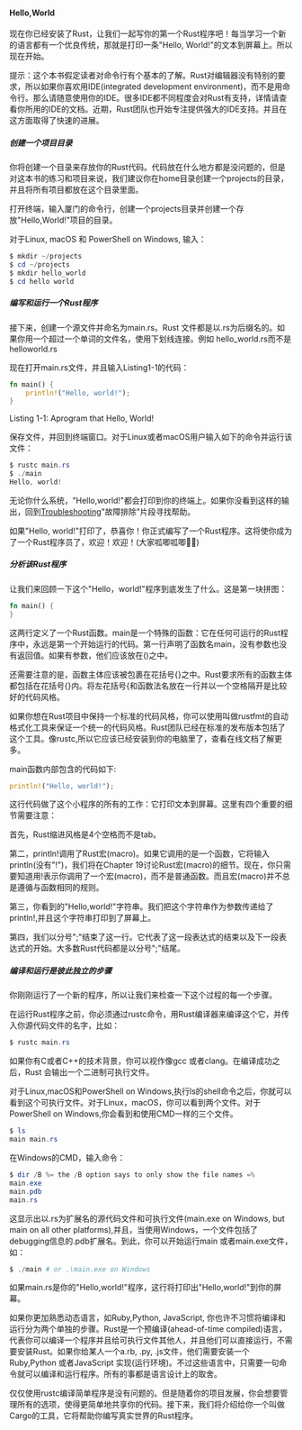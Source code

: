 #### Hello,World

现在你已经安装了Rust，让我们一起写你的第一个Rust程序吧！每当学习一个新的语言都有一个优良传统，那就是打印一条"Hello, World!"的文本到屏幕上。所以现在开始。

提示：这个本书假定读者对命令行有个基本的了解。Rust对编辑器没有特别的要求，所以如果你喜欢用IDE(integrated development environment)，而不是用命令行。那么请随意使用你的IDE。很多IDE都不同程度会对Rust有支持，详情请查看你所用的IDE的文档。近期，Rust团队也开始专注提供强大的IDE支持。并且在这方面取得了快速的进展。

##### 创建一个项目目录

你将创建一个目录来存放你的Rust代码。代码放在什么地方都是没问题的，但是对这本书的练习和项目来说，我们建议你在home目录创建一个projects的目录，并且将所有项目都放在这个目录里面。

打开终端，输入厦门的命令行，创建一个projects目录并创建一个存放"Hello,World!"项目的目录。

对于Linux, macOS 和 PowerShell on Windows, 输入：

```powershell
$ mkdir ~/projects
$ cd ~/projects
$ mkdir hello_world
$ cd hello world
```

##### 编写和运行一个Rust程序

接下来，创建一个源文件并命名为main.rs。Rust 文件都是以.rs为后缀名的。如果你用一个超过一个单词的文件名，使用下划线连接。例如 hello_world.rs而不是helloworld.rs

现在打开main.rs文件，并且输入Listing1-1的代码：

```rust
fn main() {
    println!("Hello, world!");
}
```

Listing 1-1: Aprogram that Hello, World!

保存文件，并回到终端窗口。对于Linux或者macOS用户输入如下的命令并运行该文件：

```powershell
$ rustc main.rs
$ ./main
Hello, world!
```

无论你什么系统，"Hello,world!"都会打印到你的终端上。如果你没看到这样的输出，回到[Troubleshooting](https://doc.rust-lang.org/book/ch01-01-installation.html#troubleshooting)"故障排除"片段寻找帮助。

如果"Hello, world!"打印了，恭喜你！你正式编写了一个Rust程序。这将使你成为了一个Rust程序员了，欢迎！欢迎！(大家呱唧呱唧👏🏻)

##### 分析该Rust程序

让我们来回顾一下这个"Hello，world!"程序到底发生了什么。这是第一块拼图：

```rust
fn main() {
}
```

这两行定义了一个Rust函数。main是一个特殊的函数：它在任何可运行的Rust程序中，永远是第一个开始运行的代码。第一行声明了函数名main，没有参数也没有返回值。如果有参数，他们应该放在()之中。

还需要注意的是，函数主体应该被包裹在花括号{}之中。Rust要求所有的函数主体都包括在花括号{}内。将左花括号{和函数法名放在一行并以一个空格隔开是比较好的代码风格。

如果你想在Rust项目中保持一个标准的代码风格，你可以使用叫做rustfmt的自动格式化工具来保证一个统一的代码风格。Rust团队已经在标准的发布版本包括了这个工具。像rustc,所以它应该已经安装到你的电脑里了，查看在线文档了解更多。

main函数内部包含的代码如下:

```rust
println!("Hello, world!");
```

这行代码做了这个小程序的所有的工作：它打印文本到屏幕。这里有四个重要的细节需要注意：

首先，Rust缩进风格是4个空格而不是tab。

第二，println!调用了Rust宏(macro)。如果它调用的是一个函数，它将输入println(没有"!")，我们将在Chapter 19讨论Rust宏(macro)的细节。现在，你只需要知道用!表示你调用了一个宏(macro)，而不是普通函数。而且宏(macro)并不总是遵循与函数相同的规则。

第三，你看到的"Hello,world!"字符串。我们把这个字符串作为参数传递给了println!,并且这个字符串打印到了屏幕上。

第四，我们以分号";"结束了这一行。它代表了这一段表达式的结束以及下一段表达式的开始。大多数Rust代码都是以分号";"结尾。

##### 编译和运行是彼此独立的步骤

你刚刚运行了一个新的程序，所以让我们来检查一下这个过程的每一个步骤。

在运行Rust程序之前，你必须通过rustc命令，用Rust编译器来编译这个它，并传入你源代码文件的名字，比如：

```powershell
$ rustc main.rs
```

如果你有C或者C++的技术背景，你可以视作像gcc 或者clang。在编译成功之后，Rust 会输出一个二进制可执行文件。

对于Linux,macOS和PowerShell on Windows,执行ls的shell命令之后，你就可以看到这个可执行文件。对于Linux，macOS，你可以看到两个文件。对于PowerShell on Windows,你会看到和使用CMD一样的三个文件。

```powershell
$ ls
main main.rs
```

在Windows的CMD，输入命令：

```powershell
$ dir /B %= the /B option says to only show the file names =%
main.exe
main.pdb
main.rs
```

这显示出以.rs为扩展名的源代码文件和可执行文件(main.exe on Windows, but main on all other platforms),并且，当使用Windows，一个文件包括了debugging信息的.pdb扩展名。到此，你可以开始运行main 或者main.exe文件，如：

```powershell
$ ./main # or .\main.exe on Windows
```

如果main.rs是你的"Hello,world!"程序，这行将打印出"Hello,world!"到你的屏幕。

如果你更加熟悉动态语言，如Ruby,Python, JavaScript, 你也许不习惯将编译和运行分为两个单独的步骤。Rust是一个预编译(ahead-of-time compiled)语言，代表你可以编译一个程序并且给可执行文件其他人，并且他们可以直接运行，不需要安装Rust。如果你给某人一个a.rb, .py, .js文件，他们需要安装一个Ruby,Python 或者JavaScript 实现(运行环境)。不过这些语言中，只需要一句命令就可以编译和运行程序。所有的事都是语言设计上的取舍。

仅仅使用rustc编译简单程序是没有问题的。但是随着你的项目发展，你会想要管理所有的选项，使得更简单地共享你的代码。接下来，我们将介绍给你一个叫做Cargo的工具，它将帮助你编写真实世界的Rust程序。


